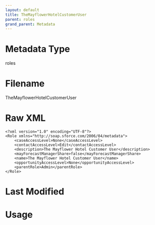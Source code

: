 ```yaml
---
layout: default
title: TheMayflowerHotelCustomerUser
parent: roles
grand_parent: Metadata
---
```

# Metadata Type
roles


# Filename 
TheMayflowerHotelCustomerUser


# Raw XML
```
<?xml version="1.0" encoding="UTF-8"?>
<Role xmlns="http://soap.sforce.com/2006/04/metadata">
    <caseAccessLevel>None</caseAccessLevel>
    <contactAccessLevel>Edit</contactAccessLevel>
    <description>The Mayflower Hotel Customer User</description>
    <mayForecastManagerShare>false</mayForecastManagerShare>
    <name>The Mayflower Hotel Customer User</name>
    <opportunityAccessLevel>None</opportunityAccessLevel>
    <parentRole>Admin</parentRole>
</Role>
```


# Last Modified


# Usage
